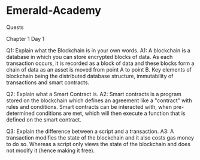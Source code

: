 # Emerald-Academy
Quests

Chapter 1 Day 1

Q1: Explain what the Blockchain is in your own words.
A1: A blockchain is a database in which you can store encrypted blocks of data. As each transaction occurs, it is recorded as a block of data and these blocks form a chain of data as an asset is moved from point A to point B. Key elements of blockchain being the distributed database structure, immutability of transactions and smart contracts.

Q2: Explain what a Smart Contract is.
A2: Smart contracts is a program stored on the blockchain which defines an agreement like a "contract" with rules and conditions. Smart contracts can be interacted with, when pre-determined conditions are met, which will then execute a function that is defined on the smart contract.

Q3: Explain the difference between a script and a transaction.
A3: A transaction modifies the state of the blockchain and it also costs gas money to do so. Whereas a script only views the state of the blockchain and does not modify it (hence making it free).
